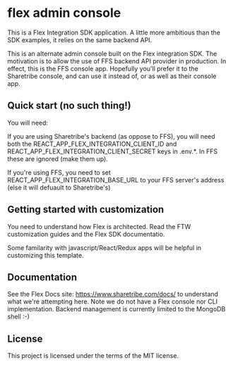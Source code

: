 # flex admin console

This is a Flex Integration SDK application. A little more ambitious than the SDK examples, it relies on the same backend API.

This is an alternate admin console built on the Flex integration SDK. The motivation is to allow the use of FFS backend API provider in production. In effect, this is the FFS console app. Hopefully you'll prefer it to the Sharetribe console, and can use it instead of, or as well as their console app.

## Quick start (no such thing!)

You will need:

If you are using Sharetribe's backend (as oppose to FFS), you will need both the REACT_APP_FLEX_INTEGRATION_CLIENT_ID and REACT_APP_FLEX_INTEGRATION_CLIENT_SECRET keys in .env.*. In FFS these are ignored (make them up).

If you're using FFS, you need to set REACT_APP_FLEX_INTEGRATION_BASE_URL to your FFS server's address (else it will defuault to Sharetribe's)

## Getting started with customization

You need to understand how Flex is architected. Read the FTW customization guides and the Flex SDK documentatio. 

Some familarity with javascript/React/Redux apps will be helpful in customizing this  template.

## Documentation

See the Flex Docs site: https://www.sharetribe.com/docs/ to understand what we're attempting here. Note we do not have a Flex console nor CLI implementation. Backend management is currently limited to the MongoDB shell :-)

## License

This project is licensed under the terms of the MIT license.

